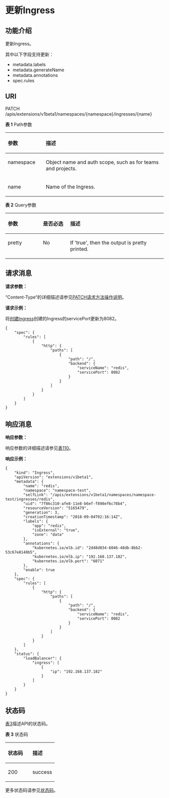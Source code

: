# 更新Ingress<a name="cci_02_3063"></a>

## 功能介绍<a name="section53754776"></a>

更新Ingress。

其中以下字段支持更新：

-   metadata.labels
-   metadata.generateName
-   metadata.annotations
-   spec.rules

## URI<a name="section14030938"></a>

PATCH /apis/extensions/v1beta1/namespaces/\{namespace\}/ingresses/\{name\}

**表 1**  Path参数

<a name="table1696332124519"></a>
<table><thead align="left"><tr id="row11961332194516"><th class="cellrowborder" valign="top" width="24%" id="mcps1.2.3.1.1"><p id="p396032144518"><a name="p396032144518"></a><a name="p396032144518"></a>参数</p>
</th>
<th class="cellrowborder" valign="top" width="76%" id="mcps1.2.3.1.2"><p id="p18962325454"><a name="p18962325454"></a><a name="p18962325454"></a>描述</p>
</th>
</tr>
</thead>
<tbody><tr id="row9960327457"><td class="cellrowborder" valign="top" width="24%" headers="mcps1.2.3.1.1 "><p id="p1496113214456"><a name="p1496113214456"></a><a name="p1496113214456"></a>namespace</p>
</td>
<td class="cellrowborder" valign="top" width="76%" headers="mcps1.2.3.1.2 "><p id="p141902036155717"><a name="p141902036155717"></a><a name="p141902036155717"></a>Object name and auth scope, such as for teams and projects.</p>
</td>
</tr>
<tr id="row13794857171116"><td class="cellrowborder" valign="top" width="24%" headers="mcps1.2.3.1.1 "><p id="p5984165818113"><a name="p5984165818113"></a><a name="p5984165818113"></a>name</p>
</td>
<td class="cellrowborder" valign="top" width="76%" headers="mcps1.2.3.1.2 "><p id="p4984175851116"><a name="p4984175851116"></a><a name="p4984175851116"></a>Name of the Ingress.</p>
</td>
</tr>
</tbody>
</table>

**表 2**  Query参数

<a name="d0e42906"></a>
<table><thead align="left"><tr id="row10640301"><th class="cellrowborder" valign="top" width="22.220000000000002%" id="mcps1.2.4.1.1"><p id="p65652297517"><a name="p65652297517"></a><a name="p65652297517"></a>参数</p>
</th>
<th class="cellrowborder" valign="top" width="17.169999999999998%" id="mcps1.2.4.1.2"><p id="p165661629135114"><a name="p165661629135114"></a><a name="p165661629135114"></a>是否必选</p>
</th>
<th class="cellrowborder" valign="top" width="60.61%" id="mcps1.2.4.1.3"><p id="p14567629115114"><a name="p14567629115114"></a><a name="p14567629115114"></a>描述</p>
</th>
</tr>
</thead>
<tbody><tr id="row17811636"><td class="cellrowborder" valign="top" width="22.220000000000002%" headers="mcps1.2.4.1.1 "><p id="p33456451"><a name="p33456451"></a><a name="p33456451"></a>pretty</p>
</td>
<td class="cellrowborder" valign="top" width="17.169999999999998%" headers="mcps1.2.4.1.2 "><p id="p25618043"><a name="p25618043"></a><a name="p25618043"></a>No</p>
</td>
<td class="cellrowborder" valign="top" width="60.61%" headers="mcps1.2.4.1.3 "><p id="p61795587"><a name="p61795587"></a><a name="p61795587"></a>If 'true', then the output is pretty printed.</p>
</td>
</tr>
</tbody>
</table>

## 请求消息<a name="section18662134312520"></a>

**请求参数：**

“Content-Type“的详细描述请参见[PATCH请求方法操作说明](PATCH请求方法操作说明.md)。

**请求示例：**

将[创建Ingress](创建Ingress.md)创建的Ingress的servicePort更新为8082。

```
{
    "spec": {
        "rules": [
            {
                "http": {
                    "paths": [
                        {
                            "path": "/",
                            "backend": {
                                "serviceName": "redis",
                                "servicePort": 8082
                            }
                        }
                    ]
                }
            }
        ]
    }
}
```

## 响应消息<a name="section2126113712610"></a>

**响应参数：**

响应参数的详细描述请参见[表110](数据结构.md#d0e42951)。

**响应示例：**

```
{
    "kind": "Ingress",
    "apiVersion": "extensions/v1beta1",
    "metadata": {
        "name": "redis",
        "namespace": "namespace-test",
        "selfLink": "/apis/extensions/v1beta1/namespaces/namespace-test/ingresses/redis",
        "uid": "7f86c310-afe8-11e8-b6ef-f898ef6c78b4",
        "resourceVersion": "5165479",
        "generation": 3,
        "creationTimestamp": "2018-09-04T02:16:14Z",
        "labels": {
            "app": "redis",
            "isExternal": "true",
            "zone": "data"
        },
        "annotations": {
            "kubernetes.io/elb.id": "2d48d034-6046-48db-8bb2-53c67e8148b5",
            "kubernetes.io/elb.ip": "192.168.137.182",
            "kubernetes.io/elb.port": "6071"
        },
        "enable": true
    },
    "spec": {
        "rules": [
            {
                "http": {
                    "paths": [
                        {
                            "path": "/",
                            "backend": {
                                "serviceName": "redis",
                                "servicePort": 8082
                            }
                        }
                    ]
                }
            }
        ]
    },
    "status": {
        "loadBalancer": {
            "ingress": [
                {
                    "ip": "192.168.137.182"
                }
            ]
        }
    }
}
```

## 状态码<a name="section1461866174718"></a>

[表3](#d0e43055)描述API的状态码。

**表 3**  状态码

<a name="d0e43055"></a>
<table><thead align="left"><tr id="row20813512"><th class="cellrowborder" valign="top" width="50%" id="mcps1.2.3.1.1"><p id="p8172937"><a name="p8172937"></a><a name="p8172937"></a>状态码</p>
</th>
<th class="cellrowborder" valign="top" width="50%" id="mcps1.2.3.1.2"><p id="p58028199"><a name="p58028199"></a><a name="p58028199"></a>描述</p>
</th>
</tr>
</thead>
<tbody><tr id="row2663689"><td class="cellrowborder" valign="top" width="50%" headers="mcps1.2.3.1.1 "><p id="p14432280"><a name="p14432280"></a><a name="p14432280"></a>200</p>
</td>
<td class="cellrowborder" valign="top" width="50%" headers="mcps1.2.3.1.2 "><p id="p13489144118012"><a name="p13489144118012"></a><a name="p13489144118012"></a>success</p>
</td>
</tr>
</tbody>
</table>

更多状态码请参见[状态码](状态码.md)。

